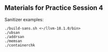 ## Materials for Practice Session 4

Sanitizer examples:
```
./build-sans.sh <~/llvm-18.1.0/bin>
./ubsan
./addrsan
./memsan
./containerchk
```